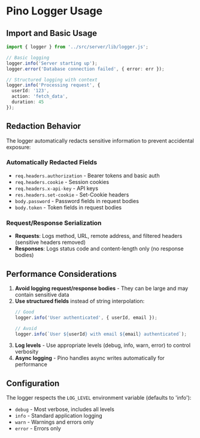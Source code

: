 # Pino Logger Usage

## Import and Basic Usage

```typescript
import { logger } from '../src/server/lib/logger.js';

// Basic logging
logger.info('Server starting up');
logger.error('Database connection failed', { error: err });

// Structured logging with context
logger.info('Processing request', {
  userId: '123',
  action: 'fetch_data',
  duration: 45
});
```

## Redaction Behavior

The logger automatically redacts sensitive information to prevent accidental exposure:

### Automatically Redacted Fields
- `req.headers.authorization` - Bearer tokens and basic auth
- `req.headers.cookie` - Session cookies  
- `req.headers.x-api-key` - API keys
- `res.headers.set-cookie` - Set-Cookie headers
- `body.password` - Password fields in request bodies
- `body.token` - Token fields in request bodies

### Request/Response Serialization
- **Requests**: Logs method, URL, remote address, and filtered headers (sensitive headers removed)
- **Responses**: Logs status code and content-length only (no response bodies)

## Performance Considerations

1. **Avoid logging request/response bodies** - They can be large and may contain sensitive data
2. **Use structured fields** instead of string interpolation:
   ```typescript
   // Good
   logger.info('User authenticated', { userId, email });
   
   // Avoid
   logger.info(`User ${userId} with email ${email} authenticated`);
   ```
3. **Log levels** - Use appropriate levels (debug, info, warn, error) to control verbosity
4. **Async logging** - Pino handles async writes automatically for performance

## Configuration

The logger respects the `LOG_LEVEL` environment variable (defaults to 'info'):
- `debug` - Most verbose, includes all levels
- `info` - Standard application logging
- `warn` - Warnings and errors only
- `error` - Errors only